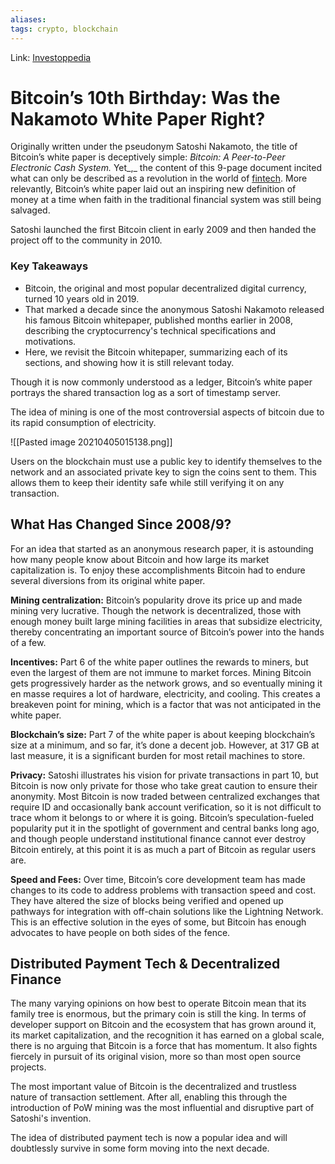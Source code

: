 ```yaml
---
aliases:
tags: crypto, blockchain
---
```

Link: [Investoppedia](https://www.investopedia.com/tech/return-nakamoto-white-paper-bitcoins-10th-birthday/)

# Bitcoin’s 10th Birthday: Was the Nakamoto White Paper Right?

Originally written under the pseudonym Satoshi Nakamoto, the title of Bitcoin’s white paper is deceptively simple: _Bitcoin: A Peer-to-Peer Electronic Cash System._ Yet_,_ the content of this 9-page document incited what can only be described as a revolution in the world of [fintech](https://www.investopedia.com/terms/f/fintech.asp). More relevantly, Bitcoin’s white paper laid out an inspiring new definition of money at a time when faith in the traditional financial system was still being salvaged.

Satoshi launched the first Bitcoin client in early 2009 and then handed the project off to the community in 2010.

### Key Takeaways
-   Bitcoin, the original and most popular decentralized digital currency, turned 10 years old in 2019.
-   That marked a decade since the anonymous Satoshi Nakamoto released his famous Bitcoin whitepaper, published months earlier in 2008, describing the cryptocurrency's technical specifications and motivations.
-   Here, we revisit the Bitcoin whitepaper, summarizing each of its sections, and showing how it is still relevant today.

Though it is now commonly understood as a ledger, Bitcoin’s white paper portrays the shared transaction log as a sort of timestamp server.

The idea of mining is one of the most controversial aspects of bitcoin due to its rapid consumption of electricity.

![[Pasted image 20210405015138.png]]

Users on the blockchain must use a public key to identify themselves to the network and an associated private key to sign the coins sent to them. This allows them to keep their identity safe while still verifying it on any transaction.

## What Has Changed Since 2008/9?
For an idea that started as an anonymous research paper, it is astounding how many people know about Bitcoin and how large its market capitalization is. To enjoy these accomplishments Bitcoin had to endure several diversions from its original white paper.

**Mining centralization:** Bitcoin’s popularity drove its price up and made mining very lucrative. Though the network is decentralized, those with enough money built large mining facilities in areas that subsidize electricity, thereby concentrating an important source of Bitcoin’s power into the hands of a few.

**Incentives:** Part 6 of the white paper outlines the rewards to miners, but even the largest of them are not immune to market forces. Mining Bitcoin gets progressively harder as the network grows, and so eventually mining it en masse requires a lot of hardware, electricity, and cooling. This creates a breakeven point for mining, which is a factor that was not anticipated in the white paper.

**Blockchain’s size:** Part 7 of the white paper is about keeping blockchain’s size at a minimum, and so far, it’s done a decent job. However, at 317 GB at last measure, it is a significant burden for most retail machines to store.

**Privacy:** Satoshi illustrates his vision for private transactions in part 10, but Bitcoin is now only private for those who take great caution to ensure their anonymity. Most Bitcoin is now traded between centralized exchanges that require ID and occasionally bank account verification, so it is not difficult to trace whom it belongs to or where it is going. Bitcoin’s speculation-fueled popularity put it in the spotlight of government and central banks long ago, and though people understand institutional finance cannot ever destroy Bitcoin entirely, at this point it is as much a part of Bitcoin as regular users are.

**Speed and Fees:** Over time, Bitcoin’s core development team has made changes to its code to address problems with transaction speed and cost. They have altered the size of blocks being verified and opened up pathways for integration with off-chain solutions like the Lightning Network. This is an effective solution in the eyes of some, but Bitcoin has enough advocates to have people on both sides of the fence.

## Distributed Payment Tech & Decentralized Finance
The many varying opinions on how best to operate Bitcoin mean that its family tree is enormous, but the primary coin is still the king. In terms of developer support on Bitcoin and the ecosystem that has grown around it, its market capitalization, and the recognition it has earned on a global scale, there is no arguing that Bitcoin is a force that has momentum. It also fights fiercely in pursuit of its original vision, more so than most open source projects.

The most important value of Bitcoin is the decentralized and trustless nature of transaction settlement. After all, enabling this through the introduction of PoW mining was the most influential and disruptive part of Satoshi's invention.

The idea of distributed payment tech is now a popular idea and will doubtlessly survive in some form moving into the next decade.